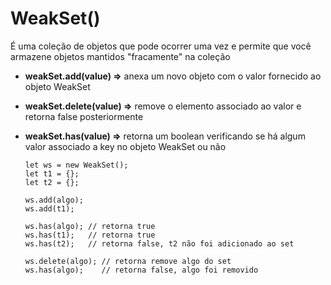 # WeakSet()
É uma coleção de objetos que pode ocorrer uma vez e permite que você armazene objetos mantidos "fracamente" na coleção

- **weakSet.add(value) =>** anexa um novo objeto com o valor fornecido ao objeto WeakSet
- **weakSet.delete(value) =>** remove o elemento associado ao valor e retorna false posteriormente
- **weakSet.has(value) =>** retorna um boolean verificando se há algum valor associado a key no objeto WeakSet ou não

      let ws = new WeakSet();
      let t1 = {};
      let t2 = {};

      ws.add(algo);
      ws.add(t1);

      ws.has(algo); // retorna true
      ws.has(t1);   // retorna true
      ws.has(t2);   // retorna false, t2 não foi adicionado ao set

      ws.delete(algo); // retorna remove algo do set 
      ws.has(algo);    // retorna false, algo foi removido
